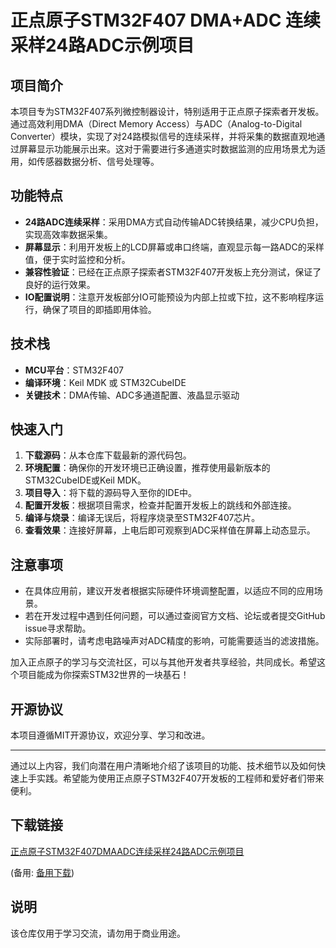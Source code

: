 # 正点原子STM32F407 DMA+ADC 连续采样24路ADC示例项目

## 项目简介

本项目专为STM32F407系列微控制器设计，特别适用于正点原子探索者开发板。通过高效利用DMA（Direct Memory Access）与ADC（Analog-to-Digital Converter）模块，实现了对24路模拟信号的连续采样，并将采集的数据直观地通过屏幕显示功能展示出来。这对于需要进行多通道实时数据监测的应用场景尤为适用，如传感器数据分析、信号处理等。

## 功能特点

- **24路ADC连续采样**：采用DMA方式自动传输ADC转换结果，减少CPU负担，实现高效率数据采集。
- **屏幕显示**：利用开发板上的LCD屏幕或串口终端，直观显示每一路ADC的采样值，便于实时监控和分析。
- **兼容性验证**：已经在正点原子探索者STM32F407开发板上充分测试，保证了良好的运行效果。
- **IO配置说明**：注意开发板部分IO可能预设为内部上拉或下拉，这不影响程序运行，确保了项目的即插即用体验。

## 技术栈

- **MCU平台**：STM32F407
- **编译环境**：Keil MDK 或 STM32CubeIDE
- **关键技术**：DMA传输、ADC多通道配置、液晶显示驱动

## 快速入门

1. **下载源码**：从本仓库下载最新的源代码包。
2. **环境配置**：确保你的开发环境已正确设置，推荐使用最新版本的STM32CubeIDE或Keil MDK。
3. **项目导入**：将下载的源码导入至你的IDE中。
4. **配置开发板**：根据项目需求，检查并配置开发板上的跳线和外部连接。
5. **编译与烧录**：编译无误后，将程序烧录至STM32F407芯片。
6. **查看效果**：连接好屏幕，上电后即可观察到ADC采样值在屏幕上动态显示。

## 注意事项

- 在具体应用前，建议开发者根据实际硬件环境调整配置，以适应不同的应用场景。
- 若在开发过程中遇到任何问题，可以通过查阅官方文档、论坛或者提交GitHub issue寻求帮助。
- 实际部署时，请考虑电路噪声对ADC精度的影响，可能需要适当的滤波措施。

加入正点原子的学习与交流社区，可以与其他开发者共享经验，共同成长。希望这个项目能成为你探索STM32世界的一块基石！

## 开源协议

本项目遵循MIT开源协议，欢迎分享、学习和改进。

---

通过以上内容，我们向潜在用户清晰地介绍了该项目的功能、技术细节以及如何快速上手实践。希望能为使用正点原子STM32F407开发板的工程师和爱好者们带来便利。

## 下载链接
[正点原子STM32F407DMAADC连续采样24路ADC示例项目](https://pan.quark.cn/s/46b9f9433cf7) 

(备用: [备用下载](https://pan.baidu.com/s/1yVBM6vSSY0Z-lWJZjr1eTQ?pwd=1234))

## 说明

该仓库仅用于学习交流，请勿用于商业用途。
